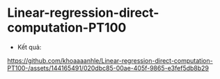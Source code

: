 # Linear-regression-direct-computation-PT100  
- Kết quả:
  

https://github.com/khoaaaanhle/Linear-regression-direct-computation-PT100-/assets/144165491/020dbc85-00ae-405f-9865-e3fef5db8b29

